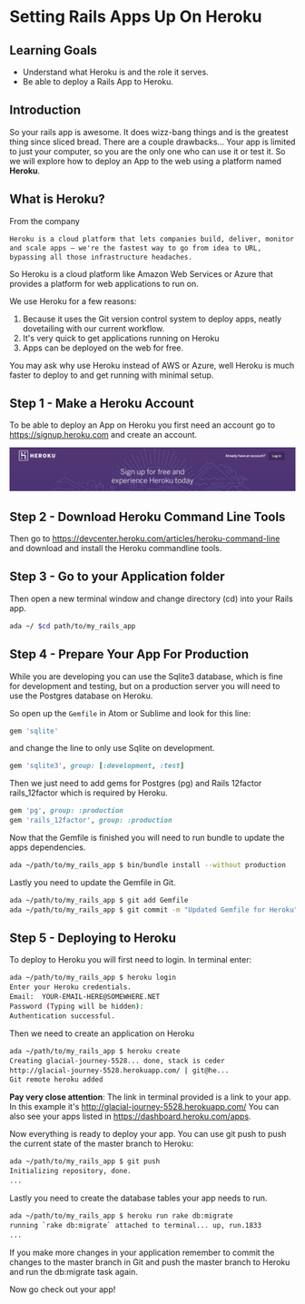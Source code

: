 
# Setting Rails Apps Up On Heroku

## Learning Goals
-  Understand what Heroku is and the role it serves.
- Be able to deploy  a Rails App to Heroku.

## Introduction
So your rails app is awesome.  It does wizz-bang things and is the greatest thing since sliced bread.  There are a couple drawbacks... Your app is limited to just your computer, so you are the only one who can use it or test it.  So we will explore how to deploy an App to the web using a platform named **Heroku**.

## What is Heroku?
From the company
```
Heroku is a cloud platform that lets companies build, deliver, monitor and scale apps — we're the fastest way to go from idea to URL, bypassing all those infrastructure headaches.
```
So Heroku is a cloud platform like Amazon Web Services or Azure that provides a platform for web applications to run on.  

We use Heroku for a few reasons:

1.  Because it uses the Git version control system to deploy apps, neatly dovetailing with our current workflow.  
2.  It's very quick to get applications running on Heroku
3.  Apps can be deployed on the web for free.

You may ask why use Heroku instead of AWS or Azure, well Heroku is much faster to deploy to and get running with minimal setup.  

## Step 1 - Make a Heroku Account
To be able to deploy an App on Heroku you first need an account go to https://signup.heroku.com and create an account. 

![Heroku Signup](images/heroku.png)

## Step 2 - Download Heroku Command Line Tools

Then go to https://devcenter.heroku.com/articles/heroku-command-line and download and install the Heroku commandline tools.

## Step 3 - Go to your Application folder

Then open a new terminal window and change directory (cd) into your Rails app.

```bash
ada ~/ $cd path/to/my_rails_app
```

## Step 4 - Prepare Your App For Production

While you are developing you can use the Sqlite3 database, which is fine for development and testing, but on a production server you will need to use the Postgres database on Heroku.  

So open up the `Gemfile` in Atom or Sublime and look for this line:
```ruby
gem 'sqlite'
```
and change the line to only use Sqlite on development.  
```ruby
gem 'sqlite3', group: [:development, :test]
```

Then we just need to add gems for Postgres (pg) and Rails 12factor rails_12factor which is required by Heroku.
```ruby
gem 'pg', group: :production
gem 'rails_12factor', group: :production
```
Now that the Gemfile is finished you will need to run bundle to update the apps dependencies.
```bash
ada ~/path/to/my_rails_app $ bin/bundle install --without production
```
Lastly you need to update the Gemfile in Git.
```bash
ada ~/path/to/my_rails_app $ git add Gemfile
ada ~/path/to/my_rails_app $ git commit -m "Updated Gemfile for Heroku"
```

## Step 5 - Deploying to Heroku

To deploy to Heroku you will first need to login.  In terminal enter:
```bash
ada ~/path/to/my_rails_app $ heroku login
Enter your Heroku credentials.
Email:  YOUR-EMAIL-HERE@SOMEWHERE.NET
Password (Typing will be hidden):  
Authentication successful.
```

Then we need to create an application on Heroku
```bash
ada ~/path/to/my_rails_app $ heroku create
Creating glacial-journey-5528... done, stack is ceder
http://glacial-journey-5528.herokuapp.com/ | git@he...
Git remote heroku added
```

**Pay very close attention**:  The link in terminal provided is a link to your app.  In this example it's http://glacial-journey-5528.herokuapp.com/  You can also see your apps listed in https://dashboard.heroku.com/apps.  

Now everything is ready to deploy your app.  You can use git push to push the current state of the master branch to Heroku:

```bash
ada ~/path/to/my_rails_app $ git push 
Initializing repository, done.
...
```

Lastly you need to create the database tables your app needs to run.

```bash
ada ~/path/to/my_rails_app $ heroku run rake db:migrate
running `rake db:migrate` attached to terminal... up, run.1833
...
```

If you make more changes in your application remember to commit the changes to the master branch in Git and push the master branch to Heroku and run the db:migrate task again.  

Now go check out your app!